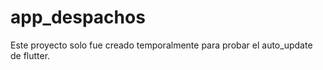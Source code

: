 # app_despachos

Este proyecto solo fue creado temporalmente para probar el auto_update de flutter.
